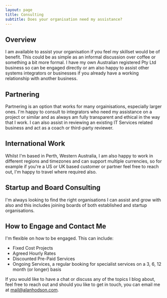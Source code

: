 ```yaml
---
layout: page
title: Consulting
subtitle: Does your organisation need my assistance?
---
```


## Overview
I am available to assist your organisation if you feel my skillset would be of benefit. This could be as simple as an informal discussion over coffee or something a bit more formal. I have my own Australian registered Pty Ltd business so can be engaged directly or am also happy to assist other systems integrators or businesses if you already have a working relationship with another business. 

## Partnering

Partnering is an option that works for many orgainisations, especially larger ones. I'm happy to consult to integrators who need my assistance on a project or similar and as always am fully transparent and ethical in the way that I work. I can also assist in reviewing an existing IT Services related business and act as a coach or third-party reviewer.

## International Work

Whilst I'm based in Perth, Western Australia, I am also happy to work in different regions and timezones and can support multiple currencies, so for example if you're a US or UK based customer or partner feel free to reach out, I'm happy to travel where required also.

## Startup and Board Consulting

I'm always looking to find the right organisations I can assist and grow with also and this includes joining boards of both established and startup organisations.

## How to Engage and Contact Me

I'm flexible on how to be engaged. This can include:

- Fixed Cost Projects
- Agreed Hourly Rates
- Discounted Pre-Paid Services
- Ongoing Services, a regular booking for specialist services on a 3, 6, 12 month (or longer) basis

If you would like to have a chat or discuss any of the topics I blog about, feel free to reach out and should you like to get in touch, you can email me at <mail@alanhodson.com>.